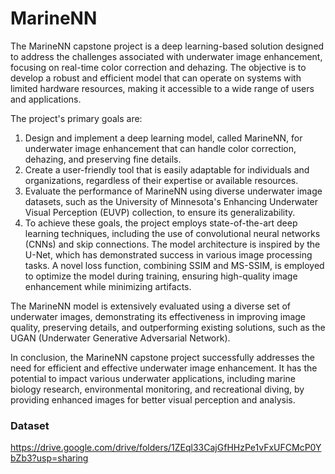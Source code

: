# MarineNN
The MarineNN capstone project is a deep learning-based solution designed to address the challenges associated with underwater image enhancement, focusing on real-time color correction and dehazing. The objective is to develop a robust and efficient model that can operate on systems with limited hardware resources, making it accessible to a wide range of users and applications.

The project's primary goals are:

1. Design and implement a deep learning model, called MarineNN, for underwater image enhancement that can handle color correction, dehazing, and preserving fine details.
2. Create a user-friendly tool that is easily adaptable for individuals and organizations, regardless of their expertise or available resources.
3. Evaluate the performance of MarineNN using diverse underwater image datasets, such as the University of Minnesota's Enhancing Underwater Visual Perception (EUVP) collection, to ensure its generalizability.
4. To achieve these goals, the project employs state-of-the-art deep learning techniques, including the use of convolutional neural networks (CNNs) and skip connections. The model architecture is inspired by the U-Net, which has demonstrated success in various image processing tasks. A novel loss function, combining SSIM and MS-SSIM, is employed to optimize the model during training, ensuring high-quality image enhancement while minimizing artifacts.

The MarineNN model is extensively evaluated using a diverse set of underwater images, demonstrating its effectiveness in improving image quality, preserving details, and outperforming existing solutions, such as the UGAN (Underwater Generative Adversarial Network).

In conclusion, the MarineNN capstone project successfully addresses the need for efficient and effective underwater image enhancement. It has the potential to impact various underwater applications, including marine biology research, environmental monitoring, and recreational diving, by providing enhanced images for better visual perception and analysis.

<h3>Dataset</h3>

https://drive.google.com/drive/folders/1ZEql33CajGfHHzPe1vFxUFCMcP0YbZb3?usp=sharing
